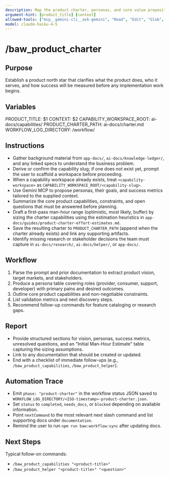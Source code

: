 ```yaml
---
description: Map the product charter, personas, and core value proposition
argument-hint: [product_title] [context]
allowed-tools: ["mcp__gemini-cli__ask-gemini", "Read", "Edit", "Glob", "Grep", "MultiEdit", "Bash"]
model: claude-haiku-4-5
---
```


# /baw_product_charter

## Purpose
Establish a product north star that clarifies what the product does, who it serves, and how success will be measured before any implementation work begins.

## Variables
PRODUCT_TITLE: $1
CONTEXT: $2
CAPABILITY_WORKSPACE_ROOT: ai-docs/capabilities/
PRODUCT_CHARTER_PATH: ai-docs/charter.md
WORKFLOW_LOG_DIRECTORY: <capability-workspace>/workflow/

## Instructions
- Gather background material from `app-docs/`, `ai-docs/knowledge-ledger/`, and any linked specs to understand the business problem.
- Derive or confirm the capability slug; if one does not exist yet, prompt the user to scaffold a workspace before proceeding.
- When a capability workspace already exists, treat `<capability-workspace>` as `CAPABILITY_WORKSPACE_ROOT/<capability-slug>`.
- Use Gemini MCP to propose personas, their goals, and success metrics tailored to the supplied context.
- Summarize the core product capabilities, constraints, and open questions that must be answered before planning.
- Draft a first-pass man-hour range (optimistic, most likely, buffer) by sizing the charter capabilities using the estimation heuristics in `app-docs/guides/product-charter-effort-estimates.md`.
- Save the resulting charter to `PRODUCT_CHARTER_PATH` (append when the charter already exists) and link any supporting artifacts.
- Identify missing research or stakeholder decisions the team must capture in `ai-docs/research/`, `ai-docs/helper/`, or `app-docs/`.

## Workflow
1. Parse the prompt and prior documentation to extract product vision, target markets, and stakeholders.
2. Produce a persona table covering roles (provider, consumer, support, developer) with primary pains and desired outcomes.
3. Outline core product capabilities and non-negotiable constraints.
4. List validation metrics and next discovery steps.
5. Recommend follow-up commands for feature cataloging or research gaps.

## Report
- Provide structured sections for vision, personas, success metrics, unresolved questions, and an "Initial Man-Hour Estimate" table capturing the sizing assumptions.
- Link to any documentation that should be created or updated.
- End with a checklist of immediate follow-ups (e.g., `/baw_product_capabilities`, `/baw_product_helper`).

## Automation Trace
- Emit `phase: "product-charter"` in the workflow status JSON saved to `WORKFLOW_LOG_DIRECTORY/<ISO-timestamp>-product-charter.json`.
- Set `status` to `completed`, `needs_docs`, or `blocked` depending on available information.
- Point `nextCommand` to the most relevant next slash command and list supporting docs under `documentation`.
- Remind the user to run `npm run baw:workflow:sync` after updating docs.

## Next Steps
Typical follow-on commands:
- `/baw_product_capabilities "<product-title>"`
- `/baw_product_helper "<product-title>" "<question>"`

